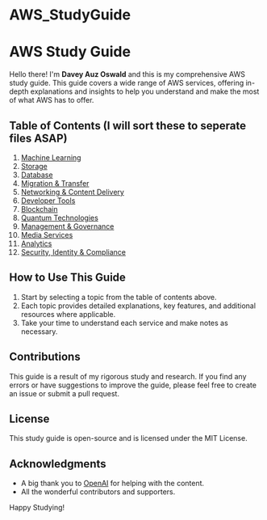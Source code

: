 # AWS_StudyGuide
# AWS Study Guide

Hello there! I'm **Davey Auz Oswald** and this is my comprehensive AWS study guide. This guide covers a wide range of AWS services, offering in-depth explanations and insights to help you understand and make the most of what AWS has to offer.

## Table of Contents (I will sort these to seperate files ASAP)

1. [Machine Learning](./MachineLearning.md)
2. [Storage](./Storage.md)
3. [Database](./Database.md)
4. [Migration & Transfer](./MigrationTransfer.md)
5. [Networking & Content Delivery](./NetworkingContentDelivery.md)
6. [Developer Tools](./DeveloperTools.md)
7. [Blockchain](./Blockchain.md)
8. [Quantum Technologies](./QuantumTechnologies.md)
9. [Management & Governance](./ManagementGovernance.md)
10. [Media Services](./MediaServices.md)
11. [Analytics](./Analytics.md)
12. [Security, Identity & Compliance](./SecurityIdentityCompliance.md)

## How to Use This Guide

1. Start by selecting a topic from the table of contents above.
2. Each topic provides detailed explanations, key features, and additional resources where applicable.
3. Take your time to understand each service and make notes as necessary.

## Contributions

This guide is a result of my rigorous study and research. If you find any errors or have suggestions to improve the guide, please feel free to create an issue or submit a pull request.

## License

This study guide is open-source and is licensed under the MIT License. 

## Acknowledgments

- A big thank you to [OpenAI](https://www.openai.com/) for helping with the content.
- All the wonderful contributors and supporters.

Happy Studying!

